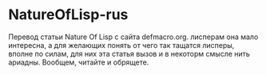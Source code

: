 # NatureOfLisp-rus
Перевод статьи Nature Of Lisp с сайта defmacro.org. лисперам она мало интересна, а для желающих понять от чего так тащатся лисперы, вполне по силам, для них эта статья вызов и в некоторм смысле нить ариадны. Вообщем, читайте и обрящете.
